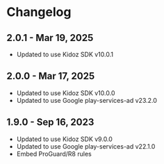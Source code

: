 # Changelog

## 2.0.1 - Mar 19, 2025

* Updated to use Kidoz SDK v10.0.1
  
## 2.0.0 - Mar 17, 2025

* Updated to use Kidoz SDK v10.0.0
* Updated to use Google play-services-ad v23.2.0
   
## 1.9.0 - Sep 16, 2023

* Updated to use Kidoz SDK v9.0.0
* Updated to use Google play-services-ad v22.1.0
* Embed ProGuard/R8 rules
